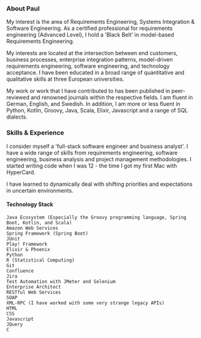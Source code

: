 ### About Paul

My interest is the area of Requirements Engineering, Systems Integration & Software Engineering. As a certified professional for requirements engineering (Advanced Level), I hold a 'Black Belt' in model-based Requirements Engineering.

My interests are located at the intersection between end customers, business processes, enterprise integration patterns, model-driven requirements engineering, software engineering, and technology acceptance. I have been educated in a broad range of quantitative and qualitative skills at three European universities.

My work or work that I have contributed to has been published in peer-reviewed and renowned journals within the respective fields.
I am fluent in German, English, and Swedish. In addition, I am more or less fluent in Python, Kotlin, Groovy, Java, Scala, Elixir, Javascript and a range of SQL dialects. 

### Skills & Experience

I consider myself a 'full-stack software engineer and business analyst'. I have a wide range of skills from requirements engineering, software engineering, business analysis and project management methodologies. I started writing code when I was 12 - the time I got my first Mac with HyperCard.

I have learned to dynamically deal with shifting priorities and expectations in uncertain environments. 

#### Technology Stack

    Java Ecosystem (Especially the Groovy programming language, Spring Boot, Kotlin, and Scala)
    Amazon Web Services
    Spring Framework (Spring Boot)
    JUnit
    Play! Framework
    Elixir & Phoenix
    Python
    R (Statistical Computing)
    Git
    Confluence
    Jira
    Test Automation with JMeter and Selenium
    Enterprise Architect
    RESTful Web Services
    SOAP
    XML-RPC (I have worked with some very strange legacy APIs)
    HTML
    CSS
    Javascript
    JQuery
    C
